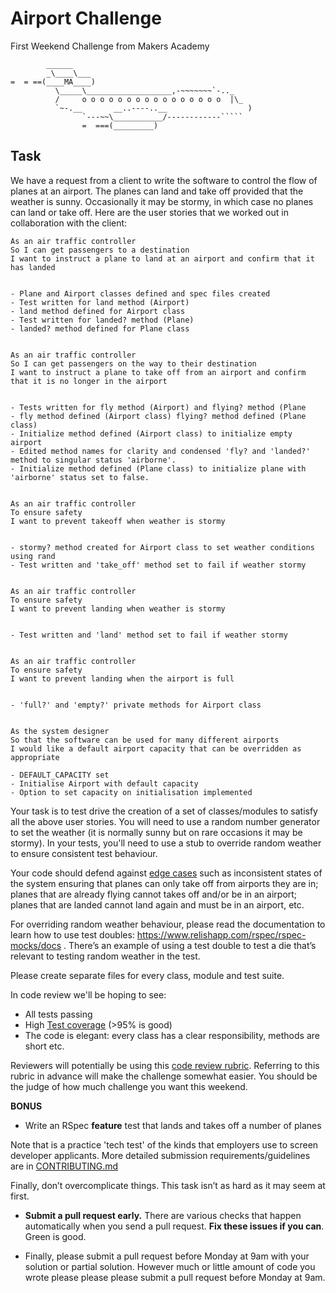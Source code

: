 Airport Challenge
=================

First Weekend Challenge from Makers Academy <br>

```
        ______
        _\____\___
=  = ==(____MA____)
          \_____\___________________,-~~~~~~~`-.._
          /     o o o o o o o o o o o o o o o o  |\_
          `~-.__       __..----..__                  )
                `---~~\___________/------------`````
                =  ===(_________)

```

Task
-----

We have a request from a client to write the software to control the flow of planes at an airport. The planes can land and take off provided that the weather is sunny. Occasionally it may be stormy, in which case no planes can land or take off.  Here are the user stories that we worked out in collaboration with the client:

```
As an air traffic controller
So I can get passengers to a destination
I want to instruct a plane to land at an airport and confirm that it has landed

```
```

- Plane and Airport classes defined and spec files created
- Test written for land method (Airport)
- land method defined for Airport class
- Test written for landed? method (Plane)
- landed? method defined for Plane class

```
```

As an air traffic controller
So I can get passengers on the way to their destination
I want to instruct a plane to take off from an airport and confirm that it is no longer in the airport
```
```

- Tests written for fly method (Airport) and flying? method (Plane
- fly method defined (Airport class) flying? method defined (Plane class)
- Initialize method defined (Airport class) to initialize empty airport
- Edited method names for clarity and condensed 'fly? and 'landed?' method to singular status 'airborne'.
- Initialize method defined (Plane class) to initialize plane with 'airborne' status set to false.
```
```

As an air traffic controller
To ensure safety
I want to prevent takeoff when weather is stormy
```
```

- stormy? method created for Airport class to set weather conditions using rand
- Test written and 'take_off' method set to fail if weather stormy
```
```

As an air traffic controller
To ensure safety
I want to prevent landing when weather is stormy
```
```

- Test written and 'land' method set to fail if weather stormy
```
```

As an air traffic controller
To ensure safety
I want to prevent landing when the airport is full
```
```

- 'full?' and 'empty?' private methods for Airport class
```
```

As the system designer
So that the software can be used for many different airports
I would like a default airport capacity that can be overridden as appropriate
```
```
- DEFAULT_CAPACITY set
- Initialise Airport with default capacity
- Option to set capacity on initialisation implemented
```

Your task is to test drive the creation of a set of classes/modules to satisfy all the above user stories. You will need to use a random number generator to set the weather (it is normally sunny but on rare occasions it may be stormy). In your tests, you'll need to use a stub to override random weather to ensure consistent test behaviour.

Your code should defend against [edge cases](http://programmers.stackexchange.com/questions/125587/what-are-the-difference-between-an-edge-case-a-corner-case-a-base-case-and-a-b) such as inconsistent states of the system ensuring that planes can only take off from airports they are in; planes that are already flying cannot takes off and/or be in an airport; planes that are landed cannot land again and must be in an airport, etc.

For overriding random weather behaviour, please read the documentation to learn how to use test doubles: https://www.relishapp.com/rspec/rspec-mocks/docs . There’s an example of using a test double to test a die that’s relevant to testing random weather in the test.

Please create separate files for every class, module and test suite.

In code review we'll be hoping to see:

* All tests passing
* High [Test coverage](https://github.com/makersacademy/course/blob/master/pills/test_coverage.md) (>95% is good)
* The code is elegant: every class has a clear responsibility, methods are short etc.

Reviewers will potentially be using this [code review rubric](docs/review.md).  Referring to this rubric in advance will make the challenge somewhat easier.  You should be the judge of how much challenge you want this weekend.

**BONUS**

* Write an RSpec **feature** test that lands and takes off a number of planes

Note that is a practice 'tech test' of the kinds that employers use to screen developer applicants.  More detailed submission requirements/guidelines are in [CONTRIBUTING.md](CONTRIBUTING.md)

Finally, don’t overcomplicate things. This task isn’t as hard as it may seem at first.

* **Submit a pull request early.**  There are various checks that happen automatically when you send a pull request.  **Fix these issues if you can**.  Green is good.

* Finally, please submit a pull request before Monday at 9am with your solution or partial solution.  However much or little amount of code you wrote please please please submit a pull request before Monday at 9am.
